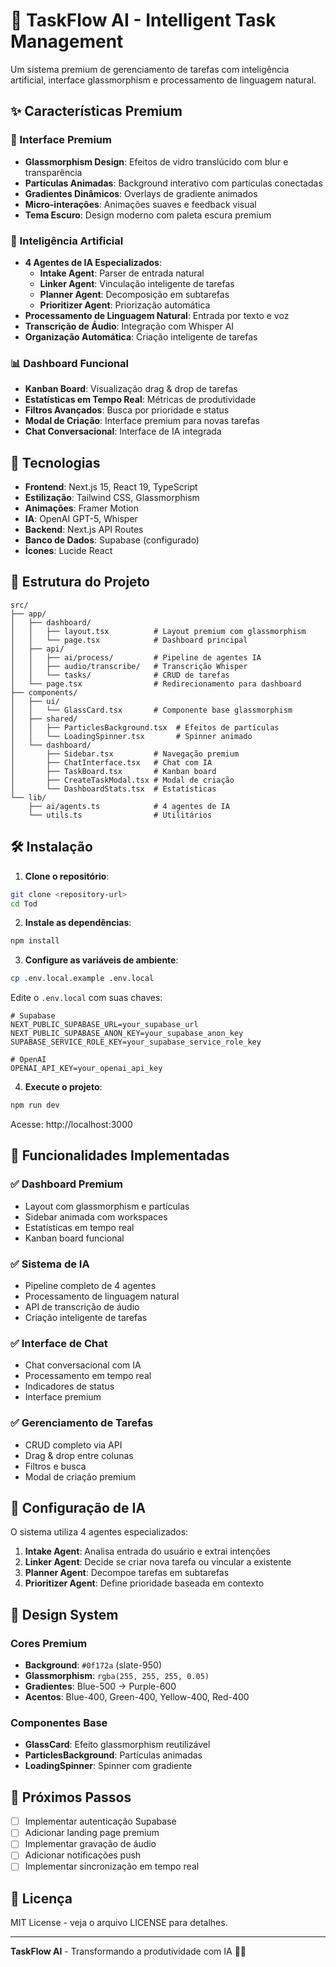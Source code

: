# 🎯 TaskFlow AI - Intelligent Task Management

Um sistema premium de gerenciamento de tarefas com inteligência artificial, interface glassmorphism e processamento de linguagem natural.

## ✨ Características Premium

### 🎨 Interface Premium
- **Glassmorphism Design**: Efeitos de vidro translúcido com blur e transparência
- **Partículas Animadas**: Background interativo com partículas conectadas
- **Gradientes Dinâmicos**: Overlays de gradiente animados
- **Micro-interações**: Animações suaves e feedback visual
- **Tema Escuro**: Design moderno com paleta escura premium

### 🤖 Inteligência Artificial
- **4 Agentes de IA Especializados**:
  - **Intake Agent**: Parser de entrada natural
  - **Linker Agent**: Vinculação inteligente de tarefas
  - **Planner Agent**: Decomposição em subtarefas
  - **Prioritizer Agent**: Priorização automática
- **Processamento de Linguagem Natural**: Entrada por texto e voz
- **Transcrição de Áudio**: Integração com Whisper AI
- **Organização Automática**: Criação inteligente de tarefas

### 📊 Dashboard Funcional
- **Kanban Board**: Visualização drag & drop de tarefas
- **Estatísticas em Tempo Real**: Métricas de produtividade
- **Filtros Avançados**: Busca por prioridade e status
- **Modal de Criação**: Interface premium para novas tarefas
- **Chat Conversacional**: Interface de IA integrada

## 🚀 Tecnologias

- **Frontend**: Next.js 15, React 19, TypeScript
- **Estilização**: Tailwind CSS, Glassmorphism
- **Animações**: Framer Motion
- **IA**: OpenAI GPT-5, Whisper
- **Backend**: Next.js API Routes
- **Banco de Dados**: Supabase (configurado)
- **Ícones**: Lucide React

## 📁 Estrutura do Projeto

```
src/
├── app/
│   ├── dashboard/
│   │   ├── layout.tsx          # Layout premium com glassmorphism
│   │   └── page.tsx            # Dashboard principal
│   ├── api/
│   │   ├── ai/process/         # Pipeline de agentes IA
│   │   ├── audio/transcribe/   # Transcrição Whisper
│   │   └── tasks/              # CRUD de tarefas
│   └── page.tsx                # Redirecionamento para dashboard
├── components/
│   ├── ui/
│   │   └── GlassCard.tsx       # Componente base glassmorphism
│   ├── shared/
│   │   ├── ParticlesBackground.tsx  # Efeitos de partículas
│   │   └── LoadingSpinner.tsx       # Spinner animado
│   └── dashboard/
│       ├── Sidebar.tsx         # Navegação premium
│       ├── ChatInterface.tsx   # Chat com IA
│       ├── TaskBoard.tsx       # Kanban board
│       ├── CreateTaskModal.tsx # Modal de criação
│       └── DashboardStats.tsx  # Estatísticas
└── lib/
    ├── ai/agents.ts            # 4 agentes de IA
    └── utils.ts                # Utilitários
```

## 🛠️ Instalação

1. **Clone o repositório**:
```bash
git clone <repository-url>
cd Tod
```

2. **Instale as dependências**:
```bash
npm install
```

3. **Configure as variáveis de ambiente**:
```bash
cp .env.local.example .env.local
```

Edite o `.env.local` com suas chaves:
```env
# Supabase
NEXT_PUBLIC_SUPABASE_URL=your_supabase_url
NEXT_PUBLIC_SUPABASE_ANON_KEY=your_supabase_anon_key
SUPABASE_SERVICE_ROLE_KEY=your_supabase_service_role_key

# OpenAI
OPENAI_API_KEY=your_openai_api_key
```

4. **Execute o projeto**:
```bash
npm run dev
```

Acesse: http://localhost:3000

## 🎯 Funcionalidades Implementadas

### ✅ Dashboard Premium
- Layout com glassmorphism e partículas
- Sidebar animada com workspaces
- Estatísticas em tempo real
- Kanban board funcional

### ✅ Sistema de IA
- Pipeline completo de 4 agentes
- Processamento de linguagem natural
- API de transcrição de áudio
- Criação inteligente de tarefas

### ✅ Interface de Chat
- Chat conversacional com IA
- Processamento em tempo real
- Indicadores de status
- Interface premium

### ✅ Gerenciamento de Tarefas
- CRUD completo via API
- Drag & drop entre colunas
- Filtros e busca
- Modal de criação premium

## 🔧 Configuração de IA

O sistema utiliza 4 agentes especializados:

1. **Intake Agent**: Analisa entrada do usuário e extrai intenções
2. **Linker Agent**: Decide se criar nova tarefa ou vincular a existente
3. **Planner Agent**: Decompoe tarefas em subtarefas
4. **Prioritizer Agent**: Define prioridade baseada em contexto

## 🎨 Design System

### Cores Premium
- **Background**: `#0f172a` (slate-950)
- **Glassmorphism**: `rgba(255, 255, 255, 0.05)`
- **Gradientes**: Blue-500 → Purple-600
- **Acentos**: Blue-400, Green-400, Yellow-400, Red-400

### Componentes Base
- **GlassCard**: Efeito glassmorphism reutilizável
- **ParticlesBackground**: Partículas animadas
- **LoadingSpinner**: Spinner com gradiente

## 🚀 Próximos Passos

- [ ] Implementar autenticação Supabase
- [ ] Adicionar landing page premium
- [ ] Implementar gravação de áudio
- [ ] Adicionar notificações push
- [ ] Implementar sincronização em tempo real

## 📝 Licença

MIT License - veja o arquivo LICENSE para detalhes.

---

**TaskFlow AI** - Transformando a produtividade com IA 🤖✨
